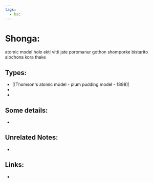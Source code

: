 ```yaml
---
tags:
  - hsc
---
```

# Shonga:
atomic model holo ekti vitti jate poromanur gothon shomporke bistarito alochona kora thake
## Types:
- [[Thomson's atomic model - plum pudding model - 1898]]
- 
- 
## Some details:
- 
## Unrelated Notes:
- 
## Links:
- 